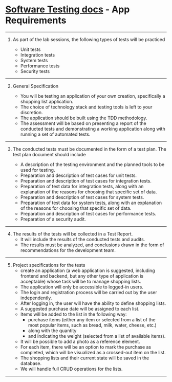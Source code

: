 # [Software Testing docs](README.md) - App Requirements

---

1. As part of the lab sessions, the following types of tests will be practiced

    - Unit tests
    - Integration tests
    - System tests
    - Performance tests
    - Security tests

---

2. General Specification

    - You will be testing an application of your own creation, specifically a shopping list application.
    - The choice of technology stack and testing tools is left to your discretion.
    - The application should be built using the TDD methodology.
    - The assessment will be based on presenting a report of the conducted tests and demonstrating a working application along with running a set of automated tests.

---

3. The conducted tests must be documented in the form of a test plan. The test plan document should include

    - A description of the testing environment and the planned tools to be used for testing.
    - Preparation and description of test cases for unit tests.
    - Preparation and description of test cases for integration tests.
    - Preparation of test data for integration tests, along with an explanation of the reasons for choosing that specific set of data.
    - Preparation and description of test cases for system tests.
    - Preparation of test data for system tests, along with an explanation of the reasons for choosing that specific set of data.
    - Preparation and description of test cases for performance tests.
    - Preparation of a security audit.

---

4. The results of the tests will be collected in a Test Report.
   - It will include the results of the conducted tests and audits.
   - The results must be analyzed, and conclusions drawn in the form of recommendations for the development team.

---

5. Project specifications for the tests
   - create an application (a web application is suggested, including frontend and backend, but any other type of application is acceptable) whose task will be to manage shopping lists.
   - The application will only be accessible to logged-in users.
   - The login and registration process will be carried out by the user independently.
   - After logging in, the user will have the ability to define shopping lists.
   - A suggested purchase date will be assigned to each list.
   - Items will be added to the list in the following way:
       - purchase items (either any item or selected from a list of the most popular items, such as bread, milk, water, cheese, etc.)
       - along with the quantity
       - and indicating the weight (selected from a list of available items).
   - It will be possible to add a photo as a reference element.
   - For each item, there will be an option to mark the purchase as completed, which will be visualized as a crossed-out item on the list.
   - The shopping lists and their current state will be saved in the database.
   - We will handle full CRUD operations for the lists.

---
